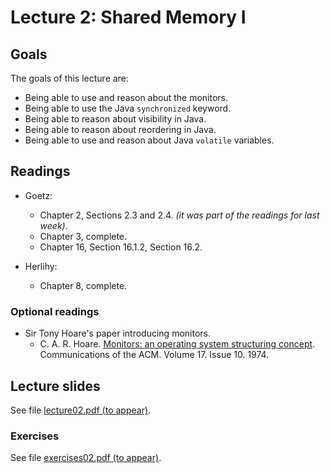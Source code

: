 # Lecture 2: Shared Memory I

## Goals

The goals of this lecture are:

* Being able to use and reason about the monitors.
* Being able to use the Java `synchronized` keyword.
* Being able to reason about visibility in Java.
* Being able to reason about reordering in Java.
* Being able to use and reason about Java `volatile` variables.

## Readings 

* Goetz:
  * Chapter 2, Sections 2.3 and 2.4. *(it was part of the readings for last week)*.
  * Chapter 3, complete.
  * Chapter 16, Section 16.1.2, Section 16.2.
  
* Herlihy:
  * Chapter 8, complete.
  
### Optional readings

* Sir Tony Hoare's paper introducing monitors.
  * C. A. R. Hoare. [Monitors: an operating system structuring concept](https://dl-acm-org.ep.ituproxy.kb.dk/doi/pdf/10.1145/355620.361161). Communications of the ACM. Volume 17. Issue 10. 1974.

## Lecture slides

See file [lecture02.pdf (to appear)](#).

### Exercises

See file [exercises02.pdf (to appear)](#).
